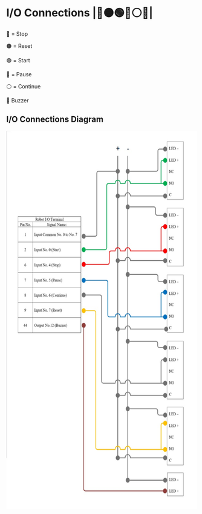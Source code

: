 # I/O Connections |🔴🟠🟢🔵⚪🚨|
🔴 = Stop

🟠 = Reset

🟢 = Start

🔵 = Pause

⚪ = Continue

🚨 Buzzer

## I/O Connections Diagram

<p align="center">
  <img src="Assets/IO%20Diagram.jpg" alt="IO Diagram" height = "1000" width="600">
</p>
